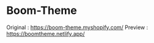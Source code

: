 # Boom-Theme

Original : https://boom-theme.myshopify.com/
Preview : https://boomtheme.netlify.app/
